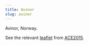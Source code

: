 ```yaml
---
title: Avinor
slug: avinor
---
```


Avinor, Norway.

See the relevant [leaflet][leaf] from [ACE2015].

[leaf]: ../AVINOR_Norway_ACE_2015.pdf "ACE 2015 Benchmarking Report Factsheet: Avinor"

[ACE2015]: http://www.eurocontrol.int/publications/atm-cost-effectiveness-ace-2015-benchmarking-report-2016-2020-outlook "ACE 2015 Benchmarking Report"
